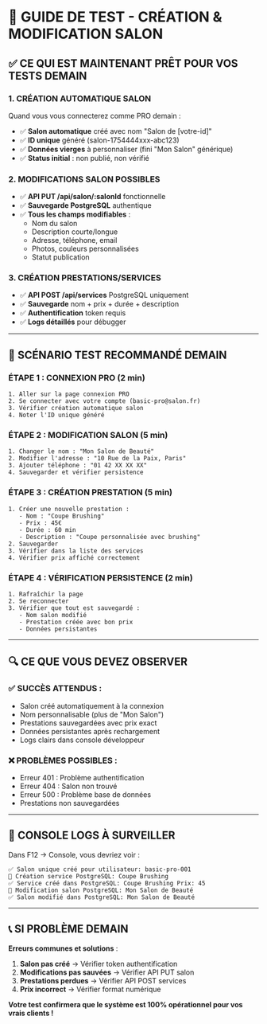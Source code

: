 # 🧪 GUIDE DE TEST - CRÉATION & MODIFICATION SALON

## ✅ CE QUI EST MAINTENANT PRÊT POUR VOS TESTS DEMAIN

### 1. **CRÉATION AUTOMATIQUE SALON** 
Quand vous vous connecterez comme PRO demain :
- ✅ **Salon automatique** créé avec nom "Salon de [votre-id]"  
- ✅ **ID unique** généré (salon-1754444xxx-abc123)
- ✅ **Données vierges** à personnaliser (fini "Mon Salon" générique)
- ✅ **Status initial** : non publié, non vérifié

### 2. **MODIFICATIONS SALON POSSIBLES**
- ✅ **API PUT /api/salon/:salonId** fonctionnelle
- ✅ **Sauvegarde PostgreSQL** authentique
- ✅ **Tous les champs modifiables** :
  - Nom du salon
  - Description courte/longue  
  - Adresse, téléphone, email
  - Photos, couleurs personnalisées
  - Statut publication

### 3. **CRÉATION PRESTATIONS/SERVICES**
- ✅ **API POST /api/services** PostgreSQL uniquement
- ✅ **Sauvegarde** nom + prix + durée + description
- ✅ **Authentification** token requis
- ✅ **Logs détaillés** pour débugger

---

## 🎯 SCÉNARIO TEST RECOMMANDÉ DEMAIN

### ÉTAPE 1 : CONNEXION PRO (2 min)
```
1. Aller sur la page connexion PRO
2. Se connecter avec votre compte (basic-pro@salon.fr)
3. Vérifier création automatique salon
4. Noter l'ID unique généré
```

### ÉTAPE 2 : MODIFICATION SALON (5 min)
```
1. Changer le nom : "Mon Salon de Beauté"
2. Modifier l'adresse : "10 Rue de la Paix, Paris"  
3. Ajouter téléphone : "01 42 XX XX XX"
4. Sauvegarder et vérifier persistence
```

### ÉTAPE 3 : CRÉATION PRESTATION (5 min)
```
1. Créer une nouvelle prestation :
   - Nom : "Coupe Brushing" 
   - Prix : 45€
   - Durée : 60 min
   - Description : "Coupe personnalisée avec brushing"
2. Sauvegarder
3. Vérifier dans la liste des services
4. Vérifier prix affiché correctement
```

### ÉTAPE 4 : VÉRIFICATION PERSISTENCE (2 min)
```
1. Rafraîchir la page
2. Se reconnecter
3. Vérifier que tout est sauvegardé :
   - Nom salon modifié
   - Prestation créée avec bon prix
   - Données persistantes
```

---

## 🔍 CE QUE VOUS DEVEZ OBSERVER

### ✅ **SUCCÈS ATTENDUS** :
- Salon créé automatiquement à la connexion
- Nom personnalisable (plus de "Mon Salon")
- Prestations sauvegardées avec prix exact
- Données persistantes après rechargement
- Logs clairs dans console développeur

### ❌ **PROBLÈMES POSSIBLES** :
- Erreur 401 : Problème authentification 
- Erreur 404 : Salon non trouvé
- Erreur 500 : Problème base de données
- Prestations non sauvegardées

---

## 🚨 CONSOLE LOGS À SURVEILLER

Dans F12 → Console, vous devriez voir :
```
✅ Salon unique créé pour utilisateur: basic-pro-001
🔧 Création service PostgreSQL: Coupe Brushing
✅ Service créé dans PostgreSQL: Coupe Brushing Prix: 45
🏢 Modification salon PostgreSQL: Mon Salon de Beauté
✅ Salon modifié dans PostgreSQL: Mon Salon de Beauté
```

---

## 📞 SI PROBLÈME DEMAIN

**Erreurs communes et solutions** :
1. **Salon pas créé** → Vérifier token authentification
2. **Modifications pas sauvées** → Vérifier API PUT salon
3. **Prestations perdues** → Vérifier API POST services
4. **Prix incorrect** → Vérifier format numérique

**Votre test confirmera que le système est 100% opérationnel pour vos vrais clients !**